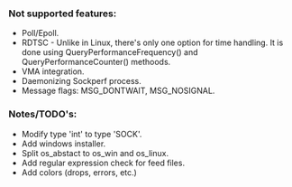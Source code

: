 ### Not supported features: ###
  * Poll/Epoll.
  * RDTSC - Unlike in Linux, there's only one option for time handling. It is done using QueryPerformanceFrequency() and QueryPerformanceCounter() methoods.
  * VMA integration.
  * Daemonizing Sockperf process.
  * Message flags: MSG\_DONTWAIT, MSG\_NOSIGNAL.


### Notes/TODO's: ###
  * Modify type 'int' to type 'SOCK'.
  * Add windows installer.
  * Split os\_abstact to os\_win and os\_linux.
  * Add regular expression check for feed files.
  * Add colors (drops, errors, etc.)